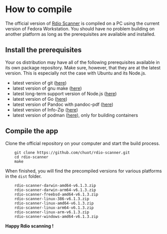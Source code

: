 # How to compile

The official version of [Rdio Scanner](https://github.com/chuot/rdio-scanner) is compiled on a PC using the current version of Fedora Workstation. You should have no problem building on another platform as long as the prerequisites are available and installed.

## Install the prerequisites

Your os distribution may have all of the following prerequisites available in its own package repository. Make sure, however, that they are at the latest version. This is especially not the case with Ubuntu and its Node.js.

- latest version of git ([here](https://git-scm.com/downloads))
- latest version of gnu make ([here](https://www.gnu.org/software/make/))
- latest long-term support version of Node.js ([here](https://nodejs.org/en/))
- latest version of Go ([here](https://go.dev/dl/))
- latest version of Pandoc with pandoc-pdf ([here](https://pandoc.org/installing.html))
- latest version of Info-Zip ([here](http://infozip.sourceforge.net/))
- latest version of podman ([here](https://podman.io/)), only for building containers

## Compile the app

Clone the official repository on your computer and start the build process.

        git clone https://github.com/chuot/rdio-scanner.git
        cd rdio-scanner
        make

When finished, you will find the precompiled versions for various platforms in the `dist` folder.

        rdio-scanner-darwin-amd64-v6.1.3.zip
        rdio-scanner-darwin-arm64-v6.1.3.zip
        rdio-scanner-freebsd-amd64-v6.1.3.zip
        rdio-scanner-linux-386-v6.1.3.zip
        rdio-scanner-linux-amd64-v6.1.3.zip
        rdio-scanner-linux-arm64-v6.1.3.zip
        rdio-scanner-linux-arm-v6.1.3.zip
        rdio-scanner-windows-amd64-v6.1.3.zip

**Happy Rdio scanning !**